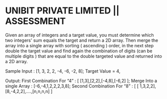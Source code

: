 
# UNIBIT PRIVATE LIMITED || ASSESSMENT

Given an array of integers and a target value, you must determine which two integers' sum
equals the target and return a 2D array. Then merge the array into a single array with sorting (
ascending ) order, in the next step double the target value and find again the combination of
digits (can be multiple digits ) that are equal to the double targeted value and returned into a 2D
array.

Sample Input :
[1, 3, 2, 2, -4, -6, -2, 8];
Target Value = 4,

Output:
First Combination For “4” :
[ [1,3],[2,2],[-4,8],[-6,2] ];
Merge Into a single Array : 
[-6,-4,1,2,2,2,3,8];
Second Combination For “8” : 
[ [ 1,3,2,2], [8,-4,2,2],....,[n,n,n,n] ]

